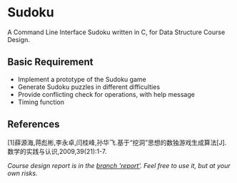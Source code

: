 # Sudoku

A Command Line Interface Sudoku written in C, for Data Structure Course Design.

## Basic Requirement

- Implement a prototype of the Sudoku game
- Generate Sudoku puzzles in different difficulties
- Provide conflicting check for operations, with help message
- Timing function

## References

[1]薛源海,蒋彪彬,李永卓,闫桂峰,孙华飞.基于“挖洞”思想的数独游戏生成算法[J].数学的实践与认识,2009,39(21):1-7.

*Course design report is in the [branch 'report'](https://github.com/JunkFood02/Sudoku/tree/report). Feel free to use it, but at your own risks.*
